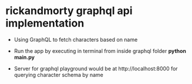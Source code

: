 # rickandmorty graphql api implementation
- Using GraphQL to fetch characters based on name

- Run the app by executing in terminal from inside graphql folder
**python main.py**

- Server for graphql playground would be at http://localhost:8000 for querying character schema by name
